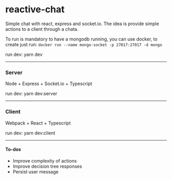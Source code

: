 # reactive-chat

Simple chat with react, express and socket.io.
The idea is provide simple actions to a client through a chata.

To run is mandatory to have a mongodb running, you can use docker, to create just run: `docker run --name mongo-socket -p 27017:27017 -d mongo`

run dev: yarn dev

---
### Server

Node + Express + Socket.io + Typescript

run dev: yarn dev:server 

---
### Client

Webpack + React + Typescript

run dev: yarn dev:client 

---
#### To-dos

- Improve complexity of actions
- Improve decision tree responses
- Persist user message
